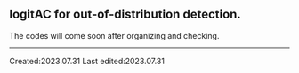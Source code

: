 ## logitAC for out-of-distribution detection.

The codes will come soon after organizing and checking.

------
Created:2023.07.31
Last edited:2023.07.31
